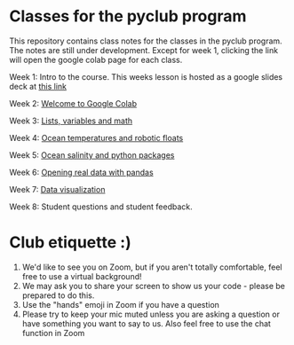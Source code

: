 # Classes for the pyclub program

This repository contains class notes for the classes in the pyclub program. The notes are still under development. Except for week 1, clicking the link will open the google colab page for each class. 

Week 1: Intro to the course. This weeks lesson is hosted as a google slides deck at [this link](https://docs.google.com/presentation/d/1BEiBqc4DS8kRiUJX1IIEFivzC8j47Ce40CYyrBYOXrk/edit?usp=sharing)

Week 2: [Welcome to Google Colab](https://colab.research.google.com/github/pyclub-cu/classes/blob/master/Week2_student_copy.ipynb)

Week 3: [Lists, variables and math](https://colab.research.google.com/github/pyclub-cu/classes/blob/master/Week_3_Lists_and_Maths.ipynb)

Week 4: [Ocean temperatures and robotic floats](https://colab.research.google.com/github/pyclub-cu/classes/blob/master/Week_4.ipynb)

Week 5: [Ocean salinity and python packages](https://colab.research.google.com/github/pyclub-cu/classes/blob/master/Week_5_Salinity_Pandas.ipynb)

Week 6: [Opening real data with pandas](https://colab.research.google.com/github/pyclub-cu/classes/blob/master/Week_6.ipynb)

Week 7: [Data visualization](https://colab.research.google.com/github/pyclub-cu/classes/blob/master/Week_7_Data_Visualization.ipynb)

Week 8: Student questions and student feedback. 


# Club etiquette :)

1. We'd like to see you on Zoom, but if you aren't totally comfortable, feel free to use a virtual background!
2. We may ask you to share your screen to show us your code - please be prepared to do this.
3. Use the "hands" emoji in Zoom if you have a question
4. Please try to keep your mic muted unless you are asking a question or have something you want to say to us. Also feel free to use the chat function in Zoom
